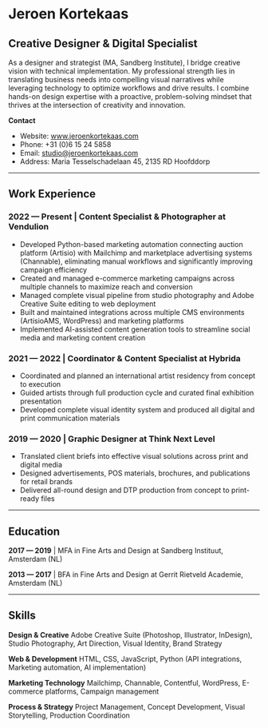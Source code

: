 # Jeroen Kortekaas
## Creative Designer & Digital Specialist

As a designer and strategist (MA, Sandberg Institute), I bridge creative vision with technical implementation. My professional strength lies in translating business needs into compelling visual narratives while leveraging technology to optimize workflows and drive results. I combine hands-on design expertise with a proactive, problem-solving mindset that thrives at the intersection of creativity and innovation.

**Contact**
- Website: www.jeroenkortekaas.com
- Phone: +31 (0)6 15 24 5858
- Email: studio@jeroenkortekaas.com
- Address: Maria Tesselschadelaan 45, 2135 RD Hoofddorp

---

## Work Experience

### 2022 — Present | Content Specialist & Photographer at Vendulion

- Developed Python-based marketing automation connecting auction platform (Artisio) with Mailchimp and marketplace advertising systems (Channable), eliminating manual workflows and significantly improving campaign efficiency
- Created and managed e-commerce marketing campaigns across multiple channels to maximize reach and conversion
- Managed complete visual pipeline from studio photography and Adobe Creative Suite editing to web deployment
- Built and maintained integrations across multiple CMS environments (ArtisioAMS, WordPress) and marketing platforms
- Implemented AI-assisted content generation tools to streamline social media and marketing content creation

### 2021 — 2022 | Coordinator & Content Specialist at Hybrida

- Coordinated and planned an international artist residency from concept to execution
- Guided artists through full production cycle and curated final exhibition presentation
- Developed complete visual identity system and produced all digital and print communication materials

### 2019 — 2020 | Graphic Designer at Think Next Level

- Translated client briefs into effective visual solutions across print and digital media
- Designed advertisements, POS materials, brochures, and publications for retail brands
- Delivered all-round design and DTP production from concept to print-ready files

---

## Education

**2017 — 2019** | MFA in Fine Arts and Design at Sandberg Instituut, Amsterdam (NL)

**2013 — 2017** | BFA in Fine Arts and Design at Gerrit Rietveld Academie, Amsterdam (NL)

---

## Skills

**Design & Creative**
Adobe Creative Suite (Photoshop, Illustrator, InDesign), Studio Photography, Art Direction, Visual Identity, Brand Strategy

**Web & Development**
HTML, CSS, JavaScript, Python (API integrations, Marketing automation, AI implementation)

**Marketing Technology**
Mailchimp, Channable, Contentful, WordPress, E-commerce platforms, Campaign management

**Process & Strategy**
Project Management, Concept Development, Visual Storytelling, Production Coordination